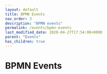 ```yaml
---
layout: default
title: BPMN Events
nav_order: 3
description: "BPMN events"
permalink: /events/bpmn-events
last_modified_date: 2020-04-27T17:54:08+0000
parent: "Events"
has_children: true
---
```


# BPMN Events

